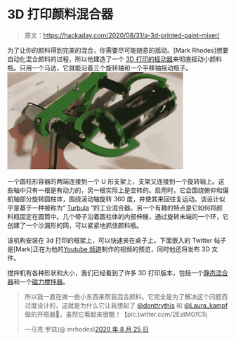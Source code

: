# 3D 打印颜料混合器

> 原文：<https://hackaday.com/2020/08/31/a-3d-printed-paint-mixer/>

为了让你的颜料得到完美的混合，你需要尽可能随意的摇动。[Mark Rhodes]想要自动化混合颜料的过程，所以他建造了一个 [3D 打印的摇动器](https://twitter.com/mrhodes/status/1298068971220942848)来彻底摇动小颜料瓶。只用一个马达，它就能沿着三个旋转轴和一个平移轴摇动瓶子。![](img/2373d8843162a5d5e206c2ab68851229.png)

一个圆柱形容器的两端连接到一个 U 形支架上，支架又连接到一个旋转轴上。这些轴中只有一根是有动力的，另一根实际上是空转的。启用时，它会围绕俯仰和偏航轴部分旋转圆柱体，围绕滚动轴旋转 360 度，并使其来回往复运动。该设计似乎是基于一种被称为“ [Turbula](https://www.wab-group.com/en/mixing-technology/3d-shaker-mixer/product/turbula/) ”的工业混合器。另一个有趣的特点是它如何将颜料瓶固定在圆筒中。几个带子沿着圆柱体的内部伸展，通过旋转末端的一个环，它创建了一个沙漏形的网，可以紧紧地抓住颜料瓶。

该机构安装在 3d 打印的框架上，可以快速夹在桌子上。下面嵌入的 Twitter 帖子是[Mark]正在为他的[Youtube 频道](https://www.youtube.com/channel/UCO-XgXlpr98e4C9rHMpz9_Q)制作的视频的预览，同时他还将发布 3D 文件。

搅拌机有各种形状和大小，我们已经看到了许多 3D 打印版本，包括一个[静态混合器](https://hackaday.com/2018/07/08/this-3d-printed-syringe-static-mixer-does-it-all/)和一个[磁力搅拌器](https://hackaday.com/2018/03/21/3d-printed-magnetic-stirrer-could-hardly-be-simpler/)。

> 所以我一直在做一些小东西来帮我混合颜料。它完全是为了解决这个问题而过度设计的，这就是为什么它让我想起了 [@donttrythis](https://twitter.com/donttrythis?ref_src=twsrc%5Etfw) 和 [@Laura_kampf](https://twitter.com/laura_kampf?ref_src=twsrc%5Etfw) 做的开瓶器🤣。虽然它看起来很酷！【pic.twitter.com/2EatMGfC5j 
> 
> —马克·罗兹(@ mrhodes)[2020 年 8 月 25 日](https://twitter.com/mrhodes/status/1298068971220942848?ref_src=twsrc%5Etfw)